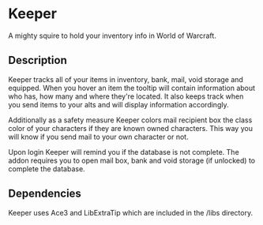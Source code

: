 # Keeper
A mighty squire to hold your inventory info in World of Warcraft.

## Description
Keeper tracks all of your items in inventory, bank, mail, void storage and equipped. When you hover an item the tooltip will contain information about who has, how many and where they're located. It also keeps track when you send items to your alts and will display information accordingly.

Additionally as a safety measure Keeper colors mail recipient box the class color of your characters if they are known owned characters. This way you will know if you send mail to your own character or not.

Upon login Keeper will remind you if the database is not complete. The addon requires you to open mail box, bank and void storage (if unlocked) to complete the database.

## Dependencies
Keeper uses Ace3 and LibExtraTip which are included in the /libs directory.
